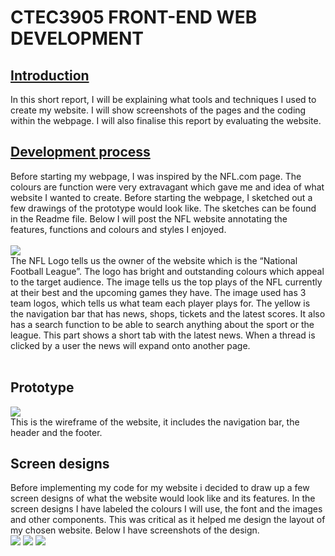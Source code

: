 <h1>CTEC3905 FRONT-END WEB DEVELOPMENT</h1>
<h2><u>Introduction</u></h2>
In this short report, I will be explaining what tools and techniques I used to create my website. 
I will show screenshots of the pages and the coding within the webpage. I will also finalise this report by evaluating the website. 

<h2><u>Development process</u></h2>
Before starting my webpage, I was inspired by the NFL.com page. 
The colours are function were very extravagant which gave me and idea of what website I wanted to create. 
Before starting the webpage, I sketched out a few drawings of the prototype would look like. 
The sketches can be found in the Readme file. Below I will post the NFL website annotating the features, functions and colours and styles I enjoyed. 
<br>
<br>
<img src= https://user-images.githubusercontent.com/25174151/34176175-dc9643e0-e4b3-11e7-9375-fd6c6fd01c10.JPG>
<br>
The NFL Logo tells us the owner of the website which is the “National Football League”. 
The logo has bright and outstanding colours which appeal to the target audience. 
The image tells us the top plays of the NFL currently at their best and the upcoming games they have. 
The image used has 3 team logos, which tells us what team each player plays for. 
The yellow is the navigation bar that has news, shops, tickets and the latest scores. 
It also has a search function to be able to search anything about the sport or the league. 
This part shows a short tab with the latest news. 
When a thread is clicked by a user the news will expand onto another page.
<br>
<br>
<h2>Prototype</h2>
<img src= https://user-images.githubusercontent.com/25174151/34176386-9a359ef0-e4b4-11e7-85ec-165e8b2dae5c.JPG>
<br>
This  is the wireframe of the website, it includes the navigation bar, the header and the footer.
<br>
<h2> Screen designs </h2>
Before implementing my code for my website i decided to draw up a few screen designs of what the website would
look like and its features. In the screen designs I have labeled the colours I will use, the font and the images and other
components. This was critical as it helped me design the layout of my chosen website. Below I have screenshots of the design. 
<br>
<img src =https://user-images.githubusercontent.com/25174151/34176469-d072c6fa-e4b4-11e7-8e81-c634afef470c.jpeg>
<img src =https://user-images.githubusercontent.com/25174151/34176470-d096d572-e4b4-11e7-8aa4-e038c552bbd5.jpeg>
<img src =https://user-images.githubusercontent.com/25174151/34176471-d0b2ee56-e4b4-11e7-81c1-d202410b4783.jpeg>
<br>
